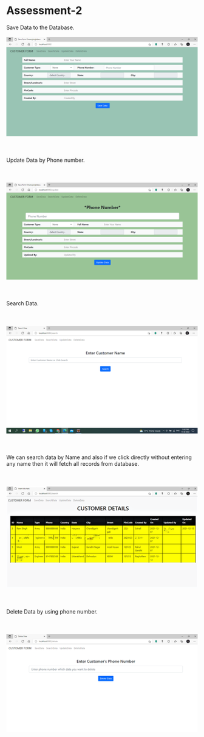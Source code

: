 # Assessment-2
Save Data to the Database.<br /><br />
![Save Form](/msd/src/main/resources/drawable/Save.png)<br /><br /><br /><br />
Update Data by Phone number.<br /><br /><br /><br />
![Update Form](/msd/src/main/resources/drawable/Update.png)<br /><br /><br /><br />
Search Data.<br /><br /><br /><br />
![Search Form](/msd/src/main/resources/drawable/Search.png)<br /><br /><br /><br />
We can search data by Name and also if we click directly without entering any name then it will fetch all records from database.<br /><br /><br /><br />
![Search All Data](/msd/src/main/resources/drawable/Search%20Result.png)<br /><br /><br /><br />
Delete Data by using phone number.<br /><br /><br /><br />
![Delete Form](/msd/src/main/resources/drawable/Delete.png)<br /><br /><br /><br />
